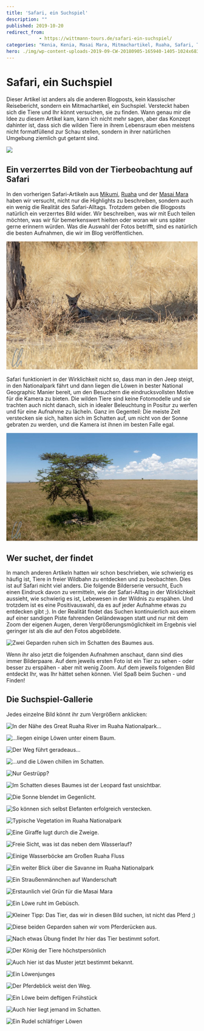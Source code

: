 ```yaml
---
title: 'Safari, ein Suchspiel'
description: ""
published: 2019-10-20
redirect_from: 
            - https://wittmann-tours.de/safari-ein-suchspiel/
categories: "Kenia, Kenia, Masai Mara, Mitmachartikel, Ruaha, Safari, Tansania, Tansania, Versteckspiel"
hero: ./img/wp-content-uploads-2019-09-CW-20180905-165940-1405-1024x683.jpg
---
```

# Safari, ein Suchspiel

Dieser Artikel ist anders als die anderen Blogposts, kein klassischer Reisebericht, sondern ein Mitmachartikel, ein Suchspiel. Versteckt haben sich die Tiere und Ihr könnt versuchen, sie zu finden. Wann genau mir die Idee zu diesem Artikel kam, kann ich nicht mehr sagen, aber das Konzept dahinter ist, dass sich die wilden Tiere in ihrem Lebensraum eben meistens nicht formatfüllend zur Schau stellen, sondern in ihrer natürlichen Umgebung ziemlich gut getarnt sind.

![](http://wittmann-tours.de/wp-content/uploads/2019/09/CW-20180905-170051-1411-1024x576.jpg)

<!--more-->

## Ein verzerrtes Bild von der Tierbeobachtung auf Safari

In den vorherigen Safari-Artikeln aus [Mikumi](http://wittmann-tours.de/auf-safari-im-mikumi-nationalpark/), [Ruaha](http://wittmann-tours.de/auf-safari-im-ruaha-nationalpark/) und der [Masai Mara](http://wittmann-tours.de/auf-reitsafari-in-der-masai-mara) haben wir versucht, nicht nur die Highlights zu beschreiben, sondern auch ein wenig die Realität des Safari-Alltags. Trotzdem geben die Blogposts natürlich ein verzerrtes Bild wider. Wir beschreiben, was wir mit Euch teilen möchten, was wir für bemerkenswert hielten oder woran wir uns später gerne erinnern würden. Was die Auswahl der Fotos betrifft, sind es natürlich die besten Aufnahmen, die wir im Blog veröffentlichen.

![](./img/wp-content-uploads-2019-09-CW-20180905-165940-1405-1024x683.jpg)

Safari funktioniert in der Wirklichkeit nicht so, dass man in den Jeep steigt, in den Nationalpark fährt und dann liegen die Löwen in bester National Geographic Manier bereit, um den Besuchern die eindrucksvollsten Motive für die Kamera zu bieten. Die wilden Tiere sind keine Fotomodelle und sie trachten auch nicht danach, sich in idealer Beleuchtung in Positur zu werfen und für eine Aufnahme zu lächeln. Ganz im Gegenteil: Die meiste Zeit verstecken sie sich, halten sich im Schatten auf, um nicht von der Sonne gebraten zu werden, und die Kamera ist ihnen im besten Falle egal.

![Ein Baum in der Masai Mara, ein Fleck in der Landschaft](./img/wp-content-uploads-2019-09-CW-20180921-122152-9940-HDR-1024x576.jpg)

## Wer suchet, der findet

In manch anderen Artikeln hatten wir schon beschrieben, wie schwierig es häufig ist, Tiere in freier Wildbahn zu entdecken und zu beobachten. Dies ist auf Safari nicht viel anders. Die folgende Bilderserie versucht, Euch einen Eindruck davon zu vermitteln, wie der Safari-Alltag in der Wirklichkeit aussieht, wie schwierig es ist, Lebewesen in der Wildnis zu erspähen. Und trotzdem ist es eine Positivauswahl, da es auf jeder Aufnahme etwas zu entdecken gibt ;). In der Realität findet das Suchen kontinuierlich aus einem auf einer sandigen Piste fahrenden Geländewagen statt und nur mit dem Zoom der eigenen Augen, deren Vergrößerungsmöglichkeit im Ergebnis viel geringer ist als die auf den Fotos abgebildete.

![Zwei Geparden ruhen sich im Schatten des Baumes aus.](http://wittmann-tours.de/wp-content/uploads/2019/09/CW-20180921-121900-2686-Edit-1024x683.jpg)

Wenn ihr also jetzt die folgenden Aufnahmen anschaut, dann sind dies immer Bilderpaare. Auf dem jeweils ersten Foto ist ein Tier zu sehen - oder besser zu erspähen - aber mit wenig Zoom. Auf dem jeweils folgenden Bild entdeckt Ihr, was Ihr hättet sehen können. Viel Spaß beim Suchen - und Finden!

## Die Suchspiel-Gallerie

Jedes einzelne Bild könnt ihr zum Vergrößern anklicken:

![In der Nähe des Great Ruaha River im Ruaha Nationalpark…](http://wittmann-tours.de/wp-content/uploads/2019/09/CW-20180905-115602-1269-1024x576.jpg)

![...liegen einige Löwen unter einem Baum.](http://wittmann-tours.de/wp-content/uploads/2019/09/CW-20180905-120631-1280-1024x683.jpg)

![Der Weg führt geradeaus...](http://wittmann-tours.de/wp-content/uploads/2019/09/CW-20180906-115212-8808-1024x683.jpg)

![...und die Löwen chillen im Schatten.](http://wittmann-tours.de/wp-content/uploads/2019/09/CW-20180906-115219-1527-1024x683.jpg)

![Nur Gestrüpp?](http://wittmann-tours.de/wp-content/uploads/2019/09/CW-20180906-154857-1652-1024x683.jpg)

![Im Schatten dieses Baumes ist der Leopard fast unsichtbar.](http://wittmann-tours.de/wp-content/uploads/2019/09/CW-20180906-154831-1651-1024x683.jpg)

![Die Sonne blendet im Gegenlicht.](http://wittmann-tours.de/wp-content/uploads/2019/09/CW-20180906-160245-8825-HDR-1024x683.jpg)

![So können sich selbst Elefanten erfolgreich verstecken.](http://wittmann-tours.de/wp-content/uploads/2019/09/CW-20180906-160233-1662-1024x683.jpg)

![Typische Vegetation im Ruaha Nationalpark](http://wittmann-tours.de/wp-content/uploads/2019/09/CW-20180907-111219-8918-1024x683.jpg)

![Eine Giraffe lugt durch die Zweige.](http://wittmann-tours.de/wp-content/uploads/2019/09/CW-20180907-111219-8918-2-1024x683.jpg)

![Freie Sicht, was ist das neben dem Wasserlauf?](http://wittmann-tours.de/wp-content/uploads/2019/09/CW-20180907-160116-1908-1024x683.jpg)

![Einige Wasserböcke am Großen Ruaha Fluss](http://wittmann-tours.de/wp-content/uploads/2019/09/CW-20180907-160201-1909-1024x683.jpg)

![Ein weiter Blick über die Savanne im Ruaha Nationalpark](http://wittmann-tours.de/wp-content/uploads/2019/09/CW-20180907-163151-1937-1024x683.jpg)

![Ein Straußenmännchen auf Wanderschaft](http://wittmann-tours.de/wp-content/uploads/2019/09/CW-20180907-163142-1936-1024x683.jpg)

![Erstaunlich viel Grün für die Masai Mara](http://wittmann-tours.de/wp-content/uploads/2019/09/CW-20180915-173416-9194-1024x683.jpg)

![Ein Löwe ruht im Gebüsch.](http://wittmann-tours.de/wp-content/uploads/2019/09/CW-20180915-173416-9194-2-1024x683.jpg)

![Kleiner Tipp: Das Tier, das wir in diesen Bild suchen, ist nicht das Pferd ;)](http://wittmann-tours.de/wp-content/uploads/2019/09/CW-20180917-092607-9322-1024x683.jpg)

![Diese beiden Geparden sahen wir vom Pferderücken aus.](http://wittmann-tours.de/wp-content/uploads/2019/09/CW-20180917-092658-9328-1024x683.jpg)

![Nach etwas Übung findet Ihr hier das Tier bestimmt sofort.](http://wittmann-tours.de/wp-content/uploads/2019/09/CW-20180918-112923-2522-1024x683.jpg)

![Der König der Tiere höchstpersönlich](http://wittmann-tours.de/wp-content/uploads/2019/09/CW-20180918-113109-2524-1024x683.jpg)

![Auch hier ist das Muster jetzt bestimmt bekannt.](http://wittmann-tours.de/wp-content/uploads/2019/09/CW-20180921-113318-9916-HDR-1024x683.jpg)

![Ein Löwenjunges](http://wittmann-tours.de/wp-content/uploads/2019/09/CW-20180921-113517-2643-1-1024x683.jpg)

![Der Pferdeblick weist den Weg.](http://wittmann-tours.de/wp-content/uploads/2019/09/CW-20180916-083732-9217-1024x683.jpg)

![Ein Löwe beim deftigen Frühstück](http://wittmann-tours.de/wp-content/uploads/2019/09/CW-20180916-083805-9218-1-1024x683.jpg)

![Auch hier liegt jemand im Schatten.](http://wittmann-tours.de/wp-content/uploads/2019/09/CW-20180922-102549-0055-1024x683.jpg)

![Ein Rudel schläfriger Löwen](http://wittmann-tours.de/wp-content/uploads/2019/09/CW-20180922-102540-2793-1024x683.jpg)
